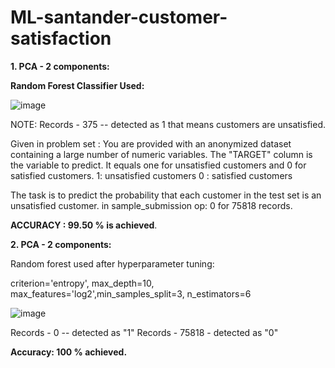 # ML-santander-customer-satisfaction


**1. PCA - 2 components:**

**Random Forest Classifier Used:**

![image](https://user-images.githubusercontent.com/68188457/119265515-af304780-bc04-11eb-84df-1f771b0283e7.png)

NOTE:
Records - 375 -- detected as 1 that means customers are unsatisfied.


Given in problem set :
You are provided with an anonymized dataset containing a large number of numeric variables. The "TARGET" column is the variable to predict. It equals one for unsatisfied customers and 0 for satisfied customers.
1: unsatisfied customers
0 : satisfied customers
    
The task is to predict the probability that each customer in the test set is an unsatisfied customer.
in sample_submission op: 0 for 75818 records.

**ACCURACY : 99.50 % is achieved**.



**2. PCA - 2 components:**

Random forest used after hyperparameter tuning:

criterion='entropy', max_depth=10, max_features='log2',min_samples_split=3, n_estimators=6

![image](https://user-images.githubusercontent.com/68188457/119265956-742f1380-bc06-11eb-98f3-2bf75852f9e3.png)


Records - 0    -- detected as "1"
Records - 75818 - detected as "0"

**Accuracy: 100 % achieved.**
